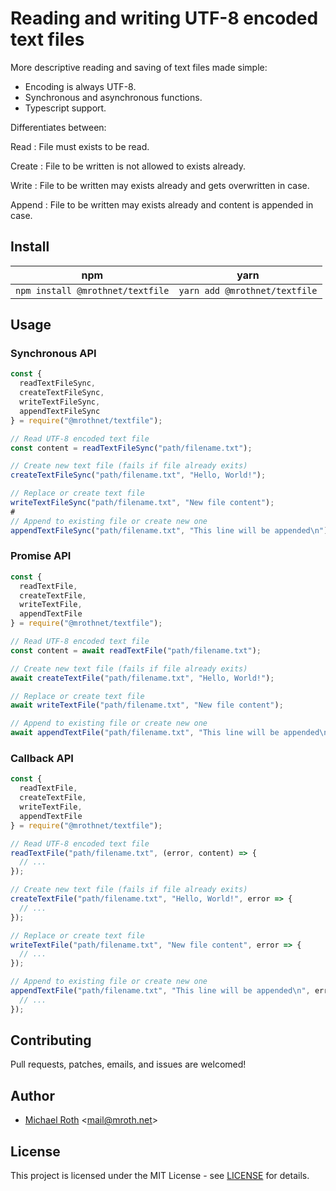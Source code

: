 # Reading and writing UTF-8 encoded text files

More descriptive reading and saving of text files made simple:

- Encoding is always UTF-8.
- Synchronous and asynchronous functions.
- Typescript support.

Differentiates between:

Read
: File must exists to be read.

Create
: File to be written is not allowed to exists already.

Write
: File to be written may exists already and gets overwritten in case.

Append
: File to be written may exists already and content is appended in case.

## Install

|               npm                |             yarn              |
| :------------------------------: | :---------------------------: |
| `npm install @mrothnet/textfile` | `yarn add @mrothnet/textfile` |

## Usage

### Synchronous API

```javascript
const {
  readTextFileSync,
  createTextFileSync,
  writeTextFileSync,
  appendTextFileSync
} = require("@mrothnet/textfile");

// Read UTF-8 encoded text file
const content = readTextFileSync("path/filename.txt");

// Create new text file (fails if file already exits)
createTextFileSync("path/filename.txt", "Hello, World!");

// Replace or create text file
writeTextFileSync("path/filename.txt", "New file content");
#
// Append to existing file or create new one
appendTextFileSync("path/filename.txt", "This line will be appended\n");
```

### Promise API

```javascript
const {
  readTextFile,
  createTextFile,
  writeTextFile,
  appendTextFile
} = require("@mrothnet/textfile");

// Read UTF-8 encoded text file
const content = await readTextFile("path/filename.txt");

// Create new text file (fails if file already exits)
await createTextFile("path/filename.txt", "Hello, World!");

// Replace or create text file
await writeTextFile("path/filename.txt", "New file content");

// Append to existing file or create new one
await appendTextFile("path/filename.txt", "This line will be appended\n");
```

### Callback API

```javascript
const {
  readTextFile,
  createTextFile,
  writeTextFile,
  appendTextFile
} = require("@mrothnet/textfile");

// Read UTF-8 encoded text file
readTextFile("path/filename.txt", (error, content) => {
  // ...
});

// Create new text file (fails if file already exits)
createTextFile("path/filename.txt", "Hello, World!", error => {
  // ...
});

// Replace or create text file
writeTextFile("path/filename.txt", "New file content", error => {
  // ...
});

// Append to existing file or create new one
appendTextFile("path/filename.txt", "This line will be appended\n", error => {
  // ...
});
```

## Contributing

Pull requests, patches, emails, and issues are welcomed!

## Author

- [Michael Roth](https://mroth.net/) <[<mail@mroth.net>](mailto:mail@mroth.net)>

## License

This project is licensed under the MIT License - see [LICENSE](LICENSE) for details.
